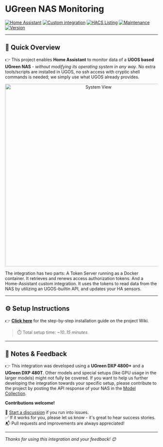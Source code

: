 # UGreen NAS Monitoring

[![Home Assistant](https://img.shields.io/badge/Home%20Assistant-%2341BDF5.svg)](https://www.home-assistant.io)
[![Custom integration](https://img.shields.io/badge/Custom%20Integration-%2341BDF5.svg)](https://www.home-assistant.io/getting-started/concepts-terminology)
[![HACS Listing](https://img.shields.io/badge/HACS%20Listing-default-green.svg)](https://github.com/hacs)
[![Maintenance](https://img.shields.io/badge/Maintained%3F-yes-green.svg)](https://github.com/Tom-Bom-badil/home-assistant_ugreen-nas/graphs/commit-activity)
[![Version](https://img.shields.io/badge/Version-v2025.07--4-green.svg)](https://github.com/Tom-Bom-badil/home-assistant_ugreen-nas/releases)

---

## 🚀 Quick Overview

👉 This project enables **Home Assistant** to monitor data of a **UGOS based UGreen NAS** - *without modifying its operating system in any way*. No extra tools/scripts are installed in UGOS, no ssh access with cryptic shell commands is needed; we simply use what UGOS already provides.

<p align="center">
  <img src="https://github.com/user-attachments/assets/2f3053ac-35a0-42af-af59-087d0ec2134a" alt="System View" width="600"/>
</p>

The integration has two parts: A Token Server running as a Docker container. It retrieves and renews access authorization tokens. And a Home-Assistant custom integration. It uses the tokens to read data from the NAS by utilizing an UGOS-builtin API, and updates your HA sensors.

---

## ⚙️ Setup Instructions

👉 [**Click here**](https://github.com/Tom-Bom-badil/home-assistant_ugreen-nas/wiki/03-%E2%80%90-Installation) for the step-by-step installation guide on the project Wiki.
> ⏱️ Total setup time: *~10..15 minutes*

---

## 📝 Notes & Feedback

👉 This integration was developed using a **UGreen DXP 4800+** and a **UGreen DXP 480T**. Other models and special setups (like GPU usage in the larger models) might not fully be covered. If you want to help us further developing the integration towards your specific setup, please contribute to the project by posting the API response of your NAS in the [Model Collection](https://github.com/Tom-Bom-badil/home-assistant_ugreen-nas/discussions/43).

**Contributions welcome!**

💬 [Start a discussion](https://github.com/Tom-Bom-badil/ugreen_nas/discussions) if you run into issues.  
✅ If it works for you, please let us know - it's great to hear success stories.  
📬 Pull requests and improvements are always appreciated!

---

*Thanks for using this integration and your feedback! 😊*
